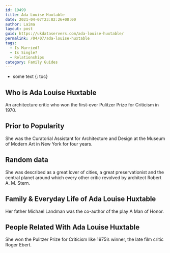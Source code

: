 ```yaml
---
id: 19499
title: Ada Louise Huxtable
date: 2021-04-07T23:02:26+00:00
author: Laima
layout: post
guid: https://ukdataservers.com/ada-louise-huxtable/
permalink: /04/07/ada-louise-huxtable
tags:
  - Is Married?
  - Is Single?
  - Relationships
category: Family Guides
---
```


* some text
{: toc}


## Who is Ada Louise Huxtable
                  
                  
                  
An architecture critic who won the first-ever Pulitzer Prize for Criticism in 1970.
                  
              
            
              
            
                
                
                
## Prior to Popularity
                  
                  
                  
She was the Curatorial Assistant for Architecture and Design at the Museum of Modern Art in New York for four years.
                  
              
            
              
            
                
                
                
## Random data
                  
                  
                  
She was described as a great lover of cities, a great preservationist and the central planet around which every other critic revolved by architect Robert A. M. Stern.
                  
              
            
              
            
                
                
                
## Family & Everyday Life of Ada Louise Huxtable
                  
                  
                  
Her father Michael Landman was the co-author of the play A Man of Honor.
                  
              
            
              
            
                
                
                
## People Related With Ada Louise Huxtable
                  
                  
                  
She won the Pulitzer Prize for Criticism like 1975&#8217;s winner, the late film critic Roger Ebert.
                  
              
            
              
            
                
              
            
              
              
            
            
              
            
          
          
          